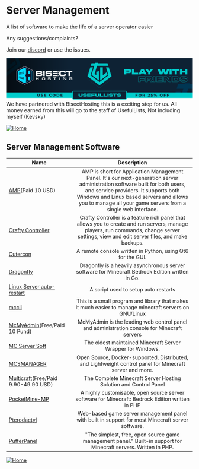 # Server Management

A list of software to make the life of a server operator easier

Any suggestions/complaints?

Join our [discord](https://discord.gg/8nzHYhVUQS) or use the issues.

[![Bisect Hosting Image](https://raw.githubusercontent.com/TheUsefulLists/assets/main/Images/Promo.png)](https://bisecthosting.com/UsefulLists) We have partnered with BisectHosting this is a exciting step for us. All money earned from this will go to the staff of UsefulLists, Not including myself (Kevsky)

[![Home](https://i.imgur.com/zGuelkW.png)](/README.md)

## Server Management Software

| Name | Description |
| --- | :---: |
| [AMP](https://cubecoders.com/AMP)(Paid 10 USD) | AMP is short for Application Management Panel. It's our next-generation server administration software built for both users, and service providers. It supports both Windows and Linux based servers and allows you to manage all your game servers from a single web interface. |
| [Crafty Controller](https://craftycontrol.com/) | Crafty Controller is a feature rich panel that allows you to create and run servers, manage players, run commands, change server settings, view and edit server files, and make backups. |
| [Cutercon](https://github.com/Karsteski/Cutercon) | A remote console written in Python, using Qt6 for the GUI. |
| [Dragonfly](https://github.com/df-mc/dragonfly) | Dragonfly is a heavily asynchronous server software for Minecraft Bedrock Edition written in Go. |
| [Linux Server auto-restart](https://www.curseforge.com/minecraft/customization/linux-server-auto-restart) | A script used to setup auto restarts |
| [mccli](https://github.com/alvesvaren/mccli) | This is a small program and library that makes it much easier to manage minecraft servers on GNU/Linux |
| [McMyAdmin](https://www.mcmyadmin.com/)(Free/Paid 10 Pund) | McMyAdmin is the leading web control panel and administration console for Minecraft servers |
| [MC Server Soft](https://mcserversoft.com/) | The oldest maintained Minecraft Server Wrapper for Windows. |
| [MCSMANAGER](https://mcsmanager.com/) | Open Source, Docker-supported, Distributed, and Lightweight control panel for Minecraft server and more. |
| [Multicraft](https://www.multicraft.org/)(Free/Paid 9.90-49.90 USD) | The Complete Minecraft Server Hosting Solution and Control Panel |
| [PocketMine-MP](https://github.com/pmmp/PocketMine-MP) | A highly customisable, open source server software for Minecraft: Bedrock Edition written in PHP |
| [Pterodactyl](https://pterodactyl.io/) | Web-based game server management panel with built in support for most Minecraft server software. |
| [PufferPanel](https://www.pufferpanel.com/) | "The simplest, free, open source game management panel." Built-in support for Minecraft servers. Written in PHP. |

[![Home](https://i.imgur.com/zGuelkW.png)](/README.md)
